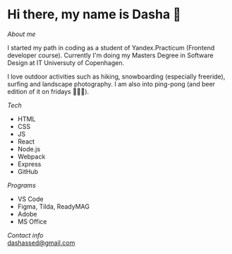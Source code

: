 # Hi there, my name is Dasha 👋

_About me_

I started my path in coding as a student of Yandex.Practicum (Frontend developer course). Currently I'm doing my Masters Degree in Software Design at IT Universuty of Copenhagen.

I love outdoor activities such as hiking, snowboarding (especially freeride), surfing and landscape photography. I am also into ping-pong (and beer edition of it on fridays 👯👯👯).

_Tech_
* HTML
* CSS
* JS
* React
* Node.js
* Webpack
* Express
* GitHub

_Programs_
* VS Code
* Figma, Tilda, ReadyMAG
* Adobe
* MS Office

_Contact info_  
dashassed@gmail.com

<!--
**ddsed/ddsed** is a ✨ _special_ ✨ repository because its `README.md` (this file) appears on your GitHub profile.

Here are some ideas to get you started:

- 🔭 I’m currently working on ...
- 🌱 I’m currently learning ...
- 👯 I’m looking to collaborate on ...
- 🤔 I’m looking for help with ...
- 💬 Ask me about ...
- 📫 How to reach me: ...
- 😄 Pronouns: ...
- ⚡ Fun fact: ...
-->
